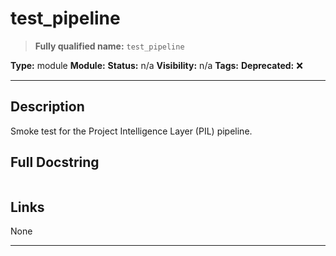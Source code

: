 # test_pipeline
> **Fully qualified name:** `test_pipeline`

**Type:** module
**Module:** 
**Status:** n/a
**Visibility:** n/a
**Tags:** 
**Deprecated:** ❌

---

## Description
Smoke test for the Project Intelligence Layer (PIL) pipeline.

## Full Docstring
```

```

## Links
None

---
